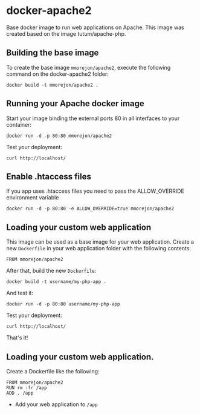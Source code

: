 docker-apache2
================

Base docker image to run web applications on Apache. This image was created based on the image tutum/apache-php.


Building the base image
-----------------------

To create the base image `mmorejon/apache2`, execute the following command on the docker-apache2 folder:

    docker build -t mmorejon/apache2 .


Running your Apache docker image
------------------------------------

Start your image binding the external ports 80 in all interfaces to your container:

    docker run -d -p 80:80 mmorejon/apache2

Test your deployment:

    curl http://localhost/


Enable .htaccess files
------------------------------------

If you app uses .htaccess files you need to pass the ALLOW_OVERRIDE environment variable

    docker run -d -p 80:80 -e ALLOW_OVERRIDE=true mmorejon/apache2


Loading your custom web application
-----------------------------------

This image can be used as a base image for your web application. Create a new `Dockerfile` in your web application folder with the following contents:

    FROM mmorejon/apache2

After that, build the new `Dockerfile`:

    docker build -t username/my-php-app .

And test it:

    docker run -d -p 80:80 username/my-php-app

Test your deployment:

    curl http://localhost/

That's it!


Loading your custom web application.
--------------------------------------------------------------

Create a Dockerfile like the following:

    FROM mmorejon/apache2
    RUN rm -fr /app
    ADD . /app

- Add your web application to `/app`

